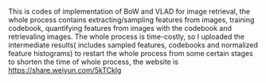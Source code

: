 This is codes of implementation of BoW and VLAD for image retrieval,
the whole process contains extracting/sampling features from images, training codebook, quantifying features from
images with the codebook and retrievaling images. The whole process is time-costly, so I uploaded the intermediate results(
includes sampled features, codebooks and normalized feature histograms) to restart the whole process from some certain stages to shorten the
time of whole process, the website is
https://share.weiyun.com/5kTCklg
